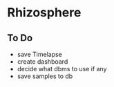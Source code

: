 # Rhizosphere

## To Do

- save Timelapse
- create dashboard
- decide what dbms to use if any
- save samples to db
